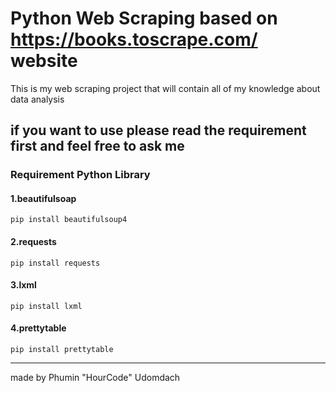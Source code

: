 # Python Web Scraping based on https://books.toscrape.com/ website
This is my web scraping project that will contain all of my knowledge about data analysis

## if you want to use please read the requirement first and feel free to ask me

### Requirement Python Library
#### 1.beautifulsoap
```
pip install beautifulsoup4
```
#### 2.requests
```
pip install requests
```
#### 3.lxml
```
pip install lxml
```
#### 4.prettytable
```
pip install prettytable
```

-----------------------------------
made by Phumin "HourCode" Udomdach

